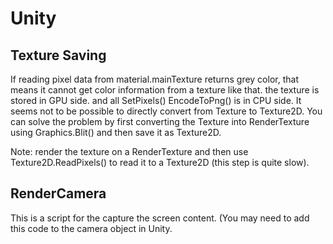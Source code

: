 # Unity

Texture Saving 
---------------------

If reading pixel data from material.mainTexture returns grey color, that means it cannot get color information from a texture like that. the texture is stored in GPU side. and all SetPixels() EncodeToPng() is in CPU side.
It seems not to be possible to directly convert from Texture to Texture2D. You can solve the problem by first converting the Texture into RenderTexture using Graphics.Blit() and then save it as Texture2D.

Note: render the texture on a RenderTexture and then use Texture2D.ReadPixels() to read it to a Texture2D (this step is quite slow).



RenderCamera
-----------------
This is a script for the capture the screen content. (You may need to add this code to the camera object in Unity. 
